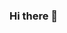 ### Hi there 👋

<!--
**Natrajabishek/Natrajabishek** is a ✨ _special_ ✨ repository because its `README.md` (this file) appears on your GitHub profile.

Here are some ideas to get you started:

- 🔭 I’m currently Fresher Graduate
- 🌱 I’m currently learning Data Science and Data Analytics Essentials in Ciscon
- 👯 I’m looking to collaborate on Business and Data Analytics 
- 🤔 I’m looking for help with ...
- 💬 Ask me about ...
- 📫 How to reach me: ...
- 😄 Pronouns: ...
- ⚡ Fun fact: ...
-->
